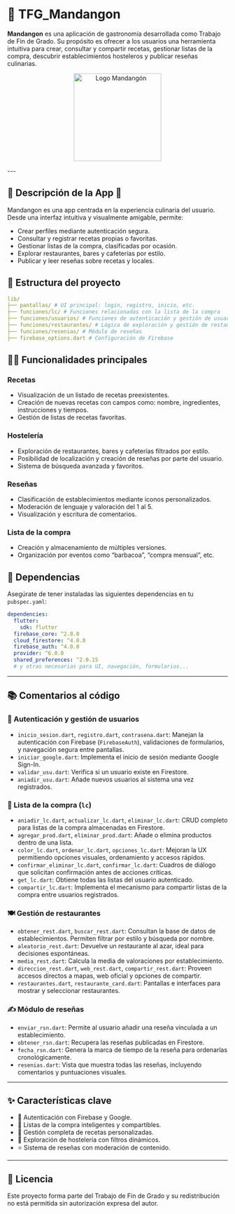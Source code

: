 # 🥘 TFG_Mandangon

**Mandangon** es una aplicación de gastronomía desarrollada como Trabajo de Fin de Grado. Su propósito es ofrecer a los usuarios una herramienta intuitiva para crear, consultar y compartir recetas, gestionar listas de la compra, descubrir establecimientos hosteleros y publicar reseñas culinarias.
<p align="center">
  <img src="assets/logo_mandangon.png" alt="Logo Mandangón" width="200"/>
</p>
---

## 📱 Descripción de la App 📌

Mandangon es una app centrada en la experiencia culinaria del usuario. Desde una interfaz intuitiva y visualmente amigable, permite:

- Crear perfiles mediante autenticación segura.
- Consultar y registrar recetas propias o favoritas.
- Gestionar listas de la compra, clasificadas por ocasión.
- Explorar restaurantes, bares y cafeterías por estilo.
- Publicar y leer reseñas sobre recetas y locales.

## 🧭 Estructura del proyecto

```yaml
lib/
├── pantallas/ # UI principal: login, registro, inicio, etc.
├── funciones/lc/ # Funciones relacionadas con la lista de la compra
├── funciones/usuarios/ # Funciones de autenticación y gestión de usuarios
├── funciones/restaurantes/ # Lógica de exploración y gestión de restaurantes
├── funciones/resenias/ # Módulo de reseñas
├── firebase_options.dart # Configuración de Firebase
```


## 👨‍🍳 Funcionalidades principales

### Recetas
- Visualización de un listado de recetas preexistentes.
- Creación de nuevas recetas con campos como: nombre, ingredientes, instrucciones y tiempos.
- Gestión de listas de recetas favoritas.

### Hostelería
- Exploración de restaurantes, bares y cafeterías filtrados por estilo.
- Posibilidad de localización y creación de reseñas por parte del usuario.
- Sistema de búsqueda avanzada y favoritos.

### Reseñas
- Clasificación de establecimientos mediante iconos personalizados.
- Moderación de lenguaje y valoración del 1 al 5.
- Visualización y escritura de comentarios.

### Lista de la compra
- Creación y almacenamiento de múltiples versiones.
- Organización por eventos como “barbacoa”, “compra mensual”, etc.

## 🧩 Dependencias

Asegúrate de tener instaladas las siguientes dependencias en tu `pubspec.yaml`:

```yaml
dependencies:
  flutter:
    sdk: flutter
  firebase_core: ^2.0.0
  cloud_firestore: ^4.0.0
  firebase_auth: ^4.0.0
  provider: ^6.0.0
  shared_preferences: ^2.0.15
  # y otras necesarias para UI, navegación, formularios...
```
---

## 📚 Comentarios al código

### 🔐 Autenticación y gestión de usuarios

- `inicio_sesion.dart`, `registro.dart`, `contrasena.dart`: Manejan la autenticación con Firebase (`FirebaseAuth`), validaciones de formularios, y navegación segura entre pantallas.
- `iniciar_google.dart`: Implementa el inicio de sesión mediante Google Sign-In.
- `validar_usu.dart`: Verifica si un usuario existe en Firestore.
- `aniadir_usu.dart`: Añade nuevos usuarios al sistema una vez registrados.

### 🛒 Lista de la compra (`lc`)

- `aniadir_lc.dart`, `actualizar_lc.dart`, `eliminar_lc.dart`: CRUD completo para listas de la compra almacenadas en Firestore.
- `agregar_prod.dart`, `eliminar_prod.dart`: Añade o elimina productos dentro de una lista.
- `color_lc.dart`, `ordenar_lc.dart`, `opciones_lc.dart`: Mejoran la UX permitiendo opciones visuales, ordenamiento y accesos rápidos.
- `confirmar_eliminar_lc.dart`, `confirmar_lc.dart`: Cuadros de diálogo que solicitan confirmación antes de acciones críticas.
- `get_lc.dart`: Obtiene todas las listas del usuario autenticado.
- `compartir_lc.dart`: Implementa el mecanismo para compartir listas de la compra entre usuarios registrados.

### 🍽️ Gestión de restaurantes

- `obtener_rest.dart`, `buscar_rest.dart`: Consultan la base de datos de establecimientos. Permiten filtrar por estilo y búsqueda por nombre.
- `aleatorio_rest.dart`: Devuelve un restaurante al azar, ideal para decisiones espontáneas.
- `media_rest.dart`: Calcula la media de valoraciones por establecimiento.
- `direccion_rest.dart`, `web_rest.dart`, `compartir_rest.dart`: Proveen accesos directos a mapas, web oficial y opciones de compartir.
- `restaurantes.dart`, `restaurante_card.dart`: Pantallas e interfaces para mostrar y seleccionar restaurantes.

### ✍️ Módulo de reseñas

- `enviar_rsn.dart`: Permite al usuario añadir una reseña vinculada a un establecimiento.
- `obtener_rsn.dart`: Recupera las reseñas publicadas en Firestore.
- `fecha_rsn.dart`: Genera la marca de tiempo de la reseña para ordenarlas cronológicamente.
- `resenias.dart`: Vista que muestra todas las reseñas, incluyendo comentarios y puntuaciones visuales.

---

## ✨ Características clave

- 🔐 Autenticación con Firebase y Google.
- 🛒 Listas de la compra inteligentes y compartibles.
- 🍲 Gestión completa de recetas personalizadas.
- 🏪 Exploración de hostelería con filtros dinámicos.
- ⭐ Sistema de reseñas con moderación de contenido.

---

## 📄 Licencia

Este proyecto forma parte del Trabajo de Fin de Grado y su redistribución no está permitida sin autorización expresa del autor.
